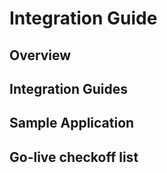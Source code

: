 # Integration Guide

## Overview


## Integration Guides

## Sample Application

## Go-live checkoff list